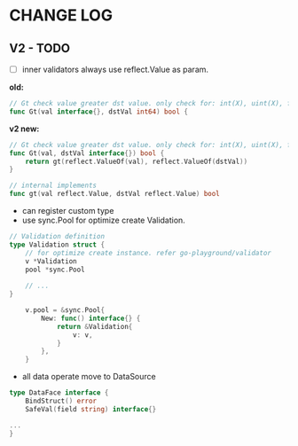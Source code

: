# CHANGE LOG

## V2 - TODO

- [ ] inner validators always use reflect.Value as param. 

**old:**

```go
// Gt check value greater dst value. only check for: int(X), uint(X), float(X)
func Gt(val interface{}, dstVal int64) bool {
```

**v2 new:**

```go
// Gt check value greater dst value. only check for: int(X), uint(X), float(X)
func Gt(val, dstVal interface{}) bool {
	return gt(reflect.ValueOf(val), reflect.ValueOf(dstVal))
}

// internal implements
func gt(val reflect.Value, dstVal reflect.Value) bool
```

- can register custom type
- use sync.Pool for optimize create Validation.

```go
// Validation definition
type Validation struct {
	// for optimize create instance. refer go-playground/validator
	v *Validation
	pool *sync.Pool
    
    // ...
}

	v.pool = &sync.Pool{
		New: func() interface{} {
			return &Validation{
				v: v,
			}
		},
	}
```

- all data operate move to DataSource

```go
type DataFace interface {
	BindStruct() error
	SafeVal(field string) interface{}

...
}

```